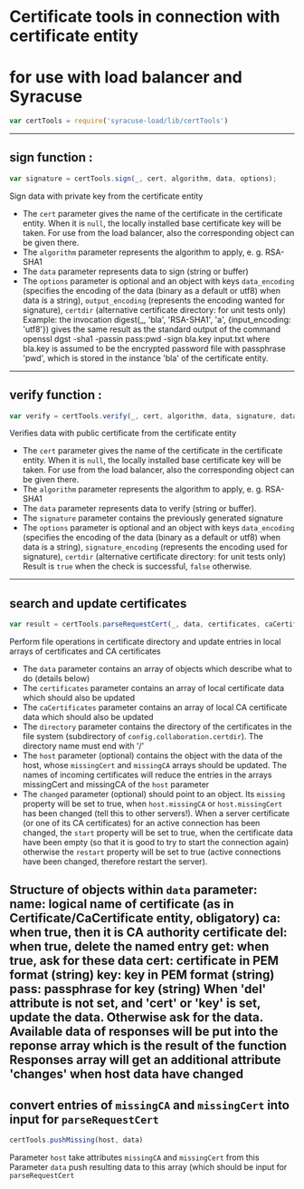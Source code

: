 
# Certificate tools in connection with certificate entity
# for use with load balancer and Syracuse
```javascript
var certTools = require('syracuse-load/lib/certTools')  
```

-------------
## sign function :

``` javascript
var signature = certTools.sign(_, cert, algorithm, data, options);
```

Sign data with private key from the certificate entity

* The `cert` parameter gives the name of the certificate in the certificate entity. When it is `null`,
  the locally installed base certificate key will be taken. For use from the load balancer, also the corresponding object
  can be given there.
* The `algorithm` parameter represents the algorithm to apply, e. g. RSA-SHA1
* The `data` parameter represents data to sign (string or buffer)
* The `options` parameter is optional and an object with keys `data_encoding` (specifies the encoding of the data 
  (binary as a default or utf8) when data is a string), `output_encoding` (represents the encoding wanted for signature),
  `certdir` (alternative certificate directory: for unit tests only)
Example: the invocation
  digest(_, 'bla', 'RSA-SHA1', 'a', {input_encoding: 'utf8'})
gives the same result as the standard output of the command
 openssl dgst -sha1 -passin pass:pwd -sign bla.key input.txt
where bla.key is assumed to be the encrypted password file with passphrase 'pwd', which is stored in the instance 'bla' of the certificate entity.
-------------
## verify function :

``` javascript
var verify = certTools.verify(_, cert, algorithm, data, signature, data_encoding, signature_encoding)
```

Verifies data with public certificate from the certificate entity

* The `cert` parameter gives the name of the certificate in the certificate entity. When it is `null`,
  the locally installed base certificate key will be taken. For use from the load balancer, also the corresponding object
  can be given there.
* The `algorithm` parameter represents the algorithm to apply, e. g. RSA-SHA1
* The `data` parameter represents data to verify (string or buffer).
* The `signature` parameter contains the previously generated signature
* The `options` parameter is optional and an object with keys `data_encoding` (specifies the encoding of the data 
  (binary as a default or utf8) when data is a string), `signature_encoding` (represents the encoding used for signature),
  `certdir` (alternative certificate directory: for unit tests only)
Result is `true` when the check is successful, `false` otherwise.
-------------
## search and update certificates

``` javascript
var result = certTools.parseRequestCert(_, data, certificates, caCertificates, directory, host);
```

Perform file operations in certificate directory and update entries in local arrays of certificates and CA certificates
* The `data` parameter contains an array of objects which describe what to do (details below)
* The `certificates` parameter contains an array of local certificate data which should also be updated
* The `caCertificates` parameter contains an array of local CA certificate data which should also be updated
* The `directory` parameter contains the directory of the certificates in the file system (subdirectory of `config.collaboration.certdir`). The directory name must end with '/'
* The `host` parameter (optional) contains the object with the data of the host, whose `missingCert` and `missingCA` arrays should be updated. 
  The names of incoming certificates will reduce the entries in the arrays missingCert and missingCA of the `host` parameter
* The `changed` parameter (optional) should point to an object. Its `missing` property will be set to true, when `host.missingCA` or `host.missingCert` 
  has been changed (tell this to other servers!). When a server certificate (or one of its CA certificates) for an active connection has 
  been changed, the `start` property will be set to true, when the certificate data have been empty (so that it is good to try to start the connection again)
  otherwise the `restart` property will be set to true (active connections have been changed, therefore restart the server).

Structure of objects within `data` parameter:
name: logical name of certificate (as in Certificate/CaCertificate entity, obligatory) 
ca: when true, then it is CA authority certificate
del: when true, delete the named entry
get: when true, ask for these data
cert: certificate in PEM format (string)
key: key in PEM format (string)
pass: passphrase for key (string)
When 'del'  attribute is not set, and 'cert' or 'key' is set, update the data. Otherwise ask for the data. Available data of 
responses will be put into the reponse array which is the result of the function
Responses array will get an additional attribute 'changes' when host data have changed
-------------
## convert entries of `missingCA` and `missingCert` into input for `parseRequestCert`

``` javascript
certTools.pushMissing(host, data)
```

Parameter `host` take attributes `missingCA` and `missingCert` from this
Parameter `data` push resulting data to this array (which should be input for `parseRequestCert` 
